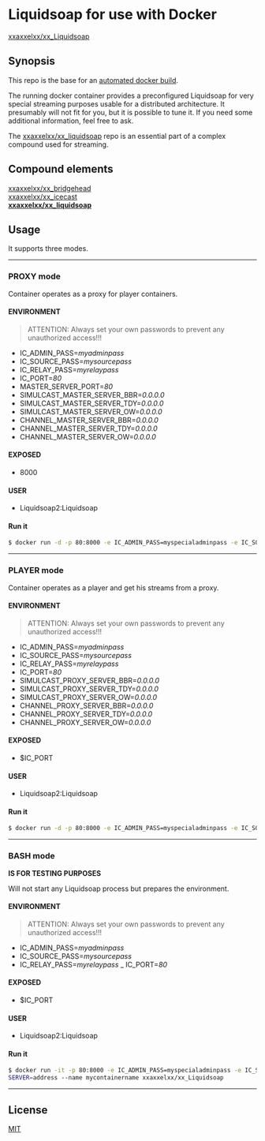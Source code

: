 # Liquidsoap for use with Docker

[xxaxxelxx/xx_Liquidsoap](https://index.docker.io/u/xxaxxelxx/xx_liquidsoap/)

## Synopsis
This repo is the base for an [automated docker build](https://hub.docker.com/r/xxaxxelxx/xx_Liquidsoap/).

The running docker container provides a preconfigured Liquidsoap for very special streaming purposes usable for a distributed architecture.
It presumably will not fit for you, but it is possible to tune it. If you need some additional information, feel free to ask.

The [xxaxxelxx/xx_liquidsoap](https://hub.docker.com/r/xxaxxelxx/xx_liquidsoap/) repo is an essential part of a complex compound used for streaming.


## Compound elements
[xxaxxelxx/xx_bridgehead](https://hub.docker.com/r/xxaxxelxx/xx_bridgehead/)  
[xxaxxelxx/xx_icecast](https://hub.docker.com/r/xxaxxelxx/xx_icecast/)  
**[xxaxxelxx/xx_liquidsoap](https://hub.docker.com/r/xxaxxelxx/xx_liquidsoap/)**




## Usage






It supports three modes.

***
### PROXY mode
Container operates as a proxy for player containers.

#### ENVIRONMENT
> ATTENTION: Always set your own passwords to prevent any unauthorized access!!!

- IC_ADMIN_PASS=*myadminpass*
- IC_SOURCE_PASS=*mysourcepass*
- IC_RELAY_PASS=*myrelaypass*
- IC_PORT=*80*
- MASTER_SERVER_PORT=*80*
- SIMULCAST_MASTER_SERVER_BBR=*0.0.0.0*
- SIMULCAST_MASTER_SERVER_TDY=*0.0.0.0*
- SIMULCAST_MASTER_SERVER_OW=*0.0.0.0*
- CHANNEL_MASTER_SERVER_BBR=*0.0.0.0*
- CHANNEL_MASTER_SERVER_TDY=*0.0.0.0*
- CHANNEL_MASTER_SERVER_OW=*0.0.0.0*

#### EXPOSED
- 8000

#### USER
- Liquidsoap2:Liquidsoap

#### Run it
```bash
$ docker run -d -p 80:8000 -e IC_ADMIN_PASS=myspecialadminpass -e IC_SOURCE_PASS=*myspecialsourcepass -e IC_RELAY_PASS=*myspecialrelaypass -e SIMULCAST_MASTER_SERVER=address -e CHANNEL_MASTER_SERVER=address --name mycontainername xxaxxelxx/xx_Liquidsoap proxy
```
***

### PLAYER mode
Container operates as a player and get his streams from a proxy.

#### ENVIRONMENT
> ATTENTION: Always set your own passwords to prevent any unauthorized access!!!

- IC_ADMIN_PASS=*myadminpass*
- IC_SOURCE_PASS=*mysourcepass*
- IC_RELAY_PASS=*myrelaypass*
- IC_PORT=*80*
- SIMULCAST_PROXY_SERVER_BBR=*0.0.0.0*
- SIMULCAST_PROXY_SERVER_TDY=*0.0.0.0*
- SIMULCAST_PROXY_SERVER_OW=*0.0.0.0*
- CHANNEL_PROXY_SERVER_BBR=*0.0.0.0*
- CHANNEL_PROXY_SERVER_TDY=*0.0.0.0*
- CHANNEL_PROXY_SERVER_OW=*0.0.0.0*

#### EXPOSED
- $IC_PORT

#### USER
- Liquidsoap2:Liquidsoap

#### Run it
```bash
$ docker run -d -p 80:8000 -e IC_ADMIN_PASS=myspecialadminpass -e IC_SOURCE_PASS=*myspecialsourcepass -e IC_RELAY_PASS=*myspecialrelaypass --name mycontainername xxaxxelxx/xx_Liquidsoap player
```
***

### BASH mode
**IS FOR TESTING PURPOSES**

Will not start any Liquidsoap process but prepares the environment.

#### ENVIRONMENT
> ATTENTION: Always set your own passwords to prevent any unauthorized access!!!

- IC_ADMIN_PASS=*myadminpass*
- IC_SOURCE_PASS=*mysourcepass*
- IC_RELAY_PASS=*myrelaypass*
_ IC_PORT=*80*

#### EXPOSED
- $IC_PORT

#### USER
- Liquidsoap2:Liquidsoap

#### Run it
```bash
$ docker run -it -p 80:8000 -e IC_ADMIN_PASS=myspecialadminpass -e IC_SOURCE_PASS=*myspecialsourcepass -e IC_RELAY_PASS=*myspecialrelaypass -e SIMULCAST_PROXY_SERVER=address -e CHANNEL_PROXY_
SERVER=address --name mycontainername xxaxxelxx/xx_Liquidsoap
```
***

## License

[MIT](https://github.com/xxaxxelxx/xx_Liquidsoap/blob/master/LICENSE.md)


